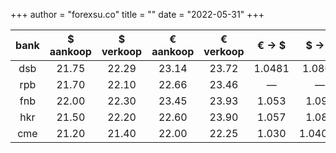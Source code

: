 +++
author = "forexsu.co"
title = ""
date = "2022-05-31"
+++

bank |$ aankoop |$ verkoop |€ aankoop |€ verkoop |€ → $|$ → €
:-----:|:-----:|:-----:|:-----:|:-----:|:-----:|:-----:
dsb  |21.75|22.29|23.14|23.72|1.0481|1.0801
rpb  |21.70|22.10|22.66|23.46|—|—
fnb  |22.00|22.30|23.45|23.93|1.053|1.093
hkr  |21.50|22.20|22.60|23.90|1.057|1.087
cme  |21.20|21.40|22.00|22.25|1.030|1.04000
